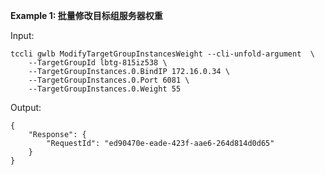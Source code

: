 **Example 1: 批量修改目标组服务器权重**



Input: 

```
tccli gwlb ModifyTargetGroupInstancesWeight --cli-unfold-argument  \
    --TargetGroupId lbtg-815iz538 \
    --TargetGroupInstances.0.BindIP 172.16.0.34 \
    --TargetGroupInstances.0.Port 6081 \
    --TargetGroupInstances.0.Weight 55
```

Output: 
```
{
    "Response": {
        "RequestId": "ed90470e-eade-423f-aae6-264d814d0d65"
    }
}
```

